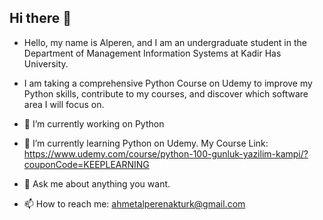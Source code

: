## Hi there 👋

- Hello, my name is Alperen, and I am an undergraduate student in the Department of Management Information Systems at Kadir Has University.
- I am taking a comprehensive Python Course on Udemy to improve my Python skills, contribute to my courses, and discover which software area I will focus on.

- 🔭 I’m currently working on Python
- 🌱 I’m currently learning Python on Udemy. My Course Link: https://www.udemy.com/course/python-100-gunluk-yazilim-kampi/?couponCode=KEEPLEARNING
- 💬 Ask me about anything you want.
- 📫 How to reach me: ahmetalperenakturk@gmail.com

